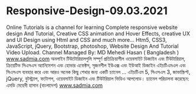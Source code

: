 # Responsive-Design-09.03.2021
Online Tutorials is a channel for learning Complete responsive website design And Tutorial, Creative CSS animation and Hover Effects, creative UX and UI Design using Html and CSS and much more... Htm5, CSS3, JavaScript, jQuery, Bootstrap, photoshop, Website Design And Tutorial Video Upload.  Channel Managed By: MD Mehedi Hasan ( Bangladesh )  www.sadmia.com  অনলাইন টিউটোরিয়ালগুলি সম্পূর্ণ প্রতিক্রিয়াশীল ওয়েবসাইট ডিজাইন এবং টিউটারিয়াল, ক্রিয়েটিভ সিএসএস অ্যানিমেশন এবং হোভার এফেক্টস, সৃজনশীল ইউএক্স এবং ইউআই ডিজাইন এইচটিএমএল এবং সিএসএস ব্যবহার করে এবং আরও অনেক কিছু শেখার জন্য একটি চ্যানেল ... এইচটিএম 5, সিএসএস 3, জাভাস্ক্রিপ্ট, jQuery, বুটস্ট্র্যাপ, ফটোশপ, ওয়েবসাইট ডিজাইন এবং টিউটরিয়াল ভিডিও আপলোড।  চ্যানেল পরিচালনা করেছেন: এমডি মেহেদী হাসান (বাংলাদেশ)  www.sadmia.com

